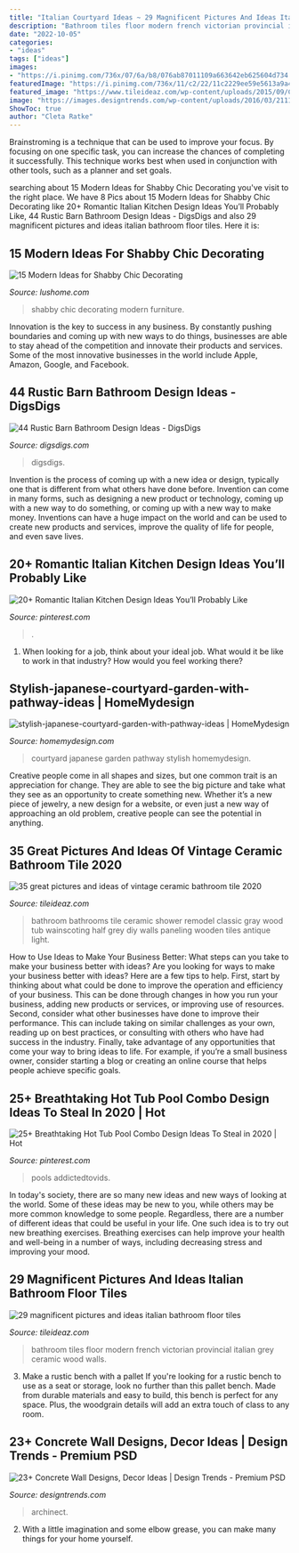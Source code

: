 ```yaml
---
title: "Italian Courtyard Ideas ~ 29 Magnificent Pictures And Ideas Italian Bathroom Floor Tiles"
description: "Bathroom tiles floor modern french victorian provincial italian grey ceramic wood walls"
date: "2022-10-05"
categories:
- "ideas"
tags: ["ideas"]
images:
- "https://i.pinimg.com/736x/07/6a/b8/076ab87011109a663642eb625604d734.jpg"
featuredImage: "https://i.pinimg.com/736x/11/c2/22/11c2229ee59e5613a9a44556a80c8bb9.jpg"
featured_image: "https://www.tileideaz.com/wp-content/uploads/2015/09/C_Mich075.jpg"
image: "https://images.designtrends.com/wp-content/uploads/2016/03/21110226/Dining-Room-Concrete-Wall.jpeg"
ShowToc: true
author: "Cleta Ratke"
---
```



Brainstroming is a technique that can be used to improve your focus. By focusing on one specific task, you can increase the chances of completing it successfully. This technique works best when used in conjunction with other tools, such as a planner and set goals.

	

		
searching about 15 Modern Ideas for Shabby Chic Decorating you've visit to the right place. We have 8 Pics about 15 Modern Ideas for Shabby Chic Decorating like 20+ Romantic Italian Kitchen Design Ideas You’ll Probably Like, 44 Rustic Barn Bathroom Design Ideas - DigsDigs and also 29 magnificent pictures and ideas italian bathroom floor tiles. Here it is:
		
    
## 15 Modern Ideas For Shabby Chic Decorating

<img loading=lazy src="https://www.lushome.com/wp-content/uploads/2015/01/shabby-chic-decorating-ideas-8.jpg" onerror="this.onerror=null;this.src='https://tse1.mm.bing.net/th?id=OIP.fdHpH_uEP8IGWXmJ3LRXHwAAAA&amp;pid=15.1';" alt="15 Modern Ideas for Shabby Chic Decorating">

_Source: lushome.com_

>shabby chic decorating modern furniture. 

	

Innovation is the key to success in any business. By constantly pushing boundaries and coming up with new ways to do things, businesses are able to stay ahead of the competition and innovate their products and services. Some of the most innovative businesses in the world include Apple, Amazon, Google, and Facebook.

    
## 44 Rustic Barn Bathroom Design Ideas - DigsDigs

<img loading=lazy src="https://www.digsdigs.com/photos/rustic-barn-bathrooms-28-554x831.jpg" onerror="this.onerror=null;this.src='https://tse3.mm.bing.net/th?id=OIP.x2zgzCqYukvaxELfWc5h-gHaLH&amp;pid=15.1';" alt="44 Rustic Barn Bathroom Design Ideas - DigsDigs">

_Source: digsdigs.com_

>digsdigs. 

	

Invention is the process of coming up with a new idea or design, typically one that is different from what others have done before. Invention can come in many forms, such as designing a new product or technology, coming up with a new way to do something, or coming up with a new way to make money. Inventions can have a huge impact on the world and can be used to create new products and services, improve the quality of life for people, and even save lives.

    
## 20+ Romantic Italian Kitchen Design Ideas You’ll Probably Like

<img loading=lazy src="https://i.pinimg.com/736x/11/c2/22/11c2229ee59e5613a9a44556a80c8bb9.jpg" onerror="this.onerror=null;this.src='https://tse4.mm.bing.net/th?id=OIP.CLnB2cDOz-Al_CDa8ay7igHaLH&amp;pid=15.1';" alt="20+ Romantic Italian Kitchen Design Ideas You’ll Probably Like">

_Source: pinterest.com_

>. 

	

1) When looking for a job, think about your ideal job. What would it be like to work in that industry? How would you feel working there?

    
## Stylish-japanese-courtyard-garden-with-pathway-ideas | HomeMydesign

<img loading=lazy src="https://homemydesign.com/wp-content/uploads/2019/07/stylish-japanese-courtyard-garden-with-pathway-ideas.jpg" onerror="this.onerror=null;this.src='https://tse4.mm.bing.net/th?id=OIP.JVb3aB4eFQohvwa3n6KabAHaLL&amp;pid=15.1';" alt="stylish-japanese-courtyard-garden-with-pathway-ideas | HomeMydesign">

_Source: homemydesign.com_

>courtyard japanese garden pathway stylish homemydesign. 

	

Creative people come in all shapes and sizes, but one common trait is an appreciation for change. They are able to see the big picture and take what they see as an opportunity to create something new. Whether it’s a new piece of jewelry, a new design for a website, or even just a new way of approaching an old problem, creative people can see the potential in anything.

    
## 35 Great Pictures And Ideas Of Vintage Ceramic Bathroom Tile 2020

<img loading=lazy src="https://www.tileideaz.com/wp-content/uploads/2015/09/C_Mich075.jpg" onerror="this.onerror=null;this.src='https://tse4.mm.bing.net/th?id=OIP.oxH8vRz2wkRcRemW53m9LAHaLH&amp;pid=15.1';" alt="35 great pictures and ideas of vintage ceramic bathroom tile 2020">

_Source: tileideaz.com_

>bathroom bathrooms tile ceramic shower remodel classic gray wood tub wainscoting half grey diy walls paneling wooden tiles antique light. 

	

How to Use Ideas to Make Your Business Better: What steps can you take to make your business better with ideas?
Are you looking for ways to make your business better with ideas? Here are a few tips to help. First, start by thinking about what could be done to improve the operation and efficiency of your business. This can be done through changes in how you run your business, adding new products or services, or improving use of resources. Second, consider what other businesses have done to improve their performance. This can include taking on similar challenges as your own, reading up on best practices, or consulting with others who have had success in the industry. Finally, take advantage of any opportunities that come your way to bring ideas to life. For example, if you’re a small business owner, consider starting a blog or creating an online course that helps people achieve specific goals.

    
## 25+ Breathtaking Hot Tub Pool Combo Design Ideas To Steal In 2020 | Hot

<img loading=lazy src="https://i.pinimg.com/736x/07/6a/b8/076ab87011109a663642eb625604d734.jpg" onerror="this.onerror=null;this.src='https://tse1.mm.bing.net/th?id=OIP.bFMDzebzDXg-TGZbHyPqkQHaQJ&amp;pid=15.1';" alt="25+ Breathtaking Hot Tub Pool Combo Design Ideas To Steal in 2020 | Hot">

_Source: pinterest.com_

>pools addictedtovids. 

	

In today's society, there are so many new ideas and new ways of looking at the world. Some of these ideas may be new to you, while others may be more common knowledge to some people. Regardless, there are a number of different ideas that could be useful in your life. One such idea is to try out new breathing exercises. Breathing exercises can help improve your health and well-being in a number of ways, including decreasing stress and improving your mood.

    
## 29 Magnificent Pictures And Ideas Italian Bathroom Floor Tiles

<img loading=lazy src="http://www.tileideaz.com/wp-content/uploads/2015/10/black-white-modern-bathroom-with-french-provincial-victorian-style-ceramic-bathroom-floor-tiles-wa-and-grey-wood-plank-walls-with-teardrop-pendant-lights.jpg" onerror="this.onerror=null;this.src='https://tse1.mm.bing.net/th?id=OIP.APvng3k_izlhAkh-H5NBzgHaKF&amp;pid=15.1';" alt="29 magnificent pictures and ideas italian bathroom floor tiles">

_Source: tileideaz.com_

>bathroom tiles floor modern french victorian provincial italian grey ceramic wood walls. 

	

3. Make a rustic bench with a pallet
If you're looking for a rustic bench to use as a seat or storage, look no further than this pallet bench. Made from durable materials and easy to build, this bench is perfect for any space. Plus, the woodgrain details will add an extra touch of class to any room.

    
## 23+ Concrete Wall Designs, Decor Ideas | Design Trends - Premium PSD

<img loading=lazy src="https://images.designtrends.com/wp-content/uploads/2016/03/21110226/Dining-Room-Concrete-Wall.jpeg" onerror="this.onerror=null;this.src='https://tse1.mm.bing.net/th?id=OIP.wUCInLWd9QQE6rH_2xio9AHaJ4&amp;pid=15.1';" alt="23+ Concrete Wall Designs, Decor Ideas | Design Trends - Premium PSD">

_Source: designtrends.com_

>archinect. 

	

2. With a little imagination and some elbow grease, you can make many things for your home yourself.

